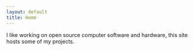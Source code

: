 ```yaml
---
layout: default
title: Home
---
```


I like working on open source computer software and hardware, this site hosts some of my projects.
